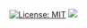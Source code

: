 [![License: MIT](https://img.shields.io/badge/License-MIT-yellow.svg)](https://opensource.org/licenses/MIT)
[![](https://img.shields.io/npm/v/birthgem.svg)](https://www.npmjs.com/package/zodiac-signs)